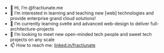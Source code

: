 - 👋 Hi, I’m @fractiunate.me
- 👀 I’m interested in learning and teaching new [web] technologies and provide enterprise grand cloud solutions!
- 🌱 I’m currently learning svelte and advanced web-design to deliver full-architecture-projects
- 💞️ I’m looking to meet new open-minded tech people and sweet tech projects on any scale
- 📫 How to reach me: [linked.in/fractiunate](https://www.linkedin.com/in/david-rah%C3%A4user-34367a100/)

<!---
fractiunate/fractiunate is a ✨ special ✨ repository because its `README.md` (this file) appears on your GitHub profile.
You can click the Preview link to take a look at your changes.
--->
